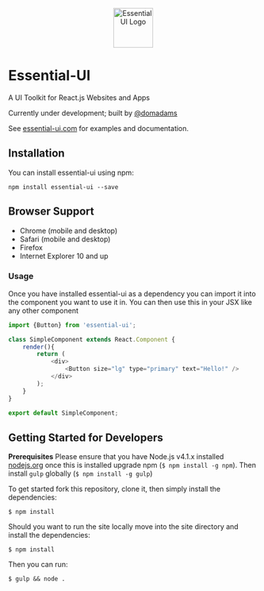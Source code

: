 <p align="center">
	<img src="http://www.essential-ui.com/images/logo/essential-ui-logo.png" width="80" height="80" alt="Essential UI Logo" />
</p>

# Essential-UI
A UI Toolkit for React.js Websites and Apps

Currently under development; built by [@domadams](http://dominic-adams.com/)

See [essential-ui.com](http://www.essential-ui.com) for examples and documentation.

## Installation

You can install essential-ui using npm:

    npm install essential-ui --save

## Browser Support

- Chrome (mobile and desktop)
- Safari (mobile and desktop)
- Firefox
- Internet Explorer 10 and up

### Usage
Once you have installed essential-ui as a dependency you can import it into the component you want to use it in. You can then use this in your JSX like any other component

``` js
import {Button} from 'essential-ui';

class SimpleComponent extends React.Component {
    render(){
        return (
            <div>
                <Button size="lg" type="primary" text="Hello!" />
            </div>
        );
    }
}

export default SimpleComponent;
```

## Getting Started for Developers

**Prerequisites** Please ensure that you have Node.js v4.1.x installed [nodejs.org](http://nodejs.org/dist/v4.1.2/) once this is installed upgrade npm (`$ npm install -g npm`).
Then install `gulp` globally (`$ npm install -g gulp`)


To get started fork this repository, clone it, then simply install the dependencies:
```
$ npm install
```

Should you want to run the site locally move into the site directory and install the dependencies:
```
$ npm install
```

Then you can run:
```
$ gulp && node .
```


